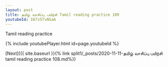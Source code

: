 ```yaml
---
layout: post
title: தமிழ் வாசிப்பு பயிற்சி Tamil reading practice 109
youtubeId: I67z5TvNSaA
---
```

 
 
Tamil reading practice
 
 
 
 
 


{% include youtubePlayer.html id=page.youtubeId %}
 
[Next]({{ site.baseurl }}{% link  split1/_posts/2020-11-11-தமிழ் வாசிப்பு பயிற்சி tamil reading practice 108.md%})
 
